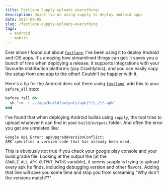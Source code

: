 ```yaml
---
title: Fastlane Supply uploads everything!
description: Quick tip on using supply to deploy android apps
date: 2017-09-05
slug: /fastlane-supply-uploads-everything
tags:
  - android
  - mobile
---
```


Ever since I found out about [`fastlane`][fastlane], I've been using it to deploy Android and iOS apps. It's amazing how streamlined things can get: it saves you a bunch of time when deploying a release; it supports integrations with your favourite distribution platforms (yay Crashlytics); and you can easily copy the setup from one app to the other! Couldn't be happier with it.

Here's a tip for the Android devs out there using [`fastlane`][fastlane], add this to your `before_all` step:

```ruby
before *all do
  sh "rm -f ../app/build/outputs/apk/*/\_/\*.apk"
end
```

I've found that when deploying Android builds using `supply`, the tool tries to upload whatever it can find in your `build/outputs` folder. And often the error you get are unrelated like:

```objc
Google Api Error: apkUpgradeVersionConflict:
APK specifies a version code that has already been used.
```

This is obviously not true if you check your google play console and your build.gradle file. Looking at the output the (at the `GRADLE_ALL_APK_OUTPUT_PATHS` variable), it seems supply is trying to upload every apk he finds, including debugging version and other flavors. Adding that line will save you some time and stop you from screaming "Why don't the versions match??"

[fastlane]: https://fastlane.tools/

